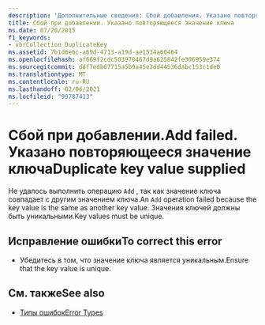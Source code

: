 ```yaml
---
description: 'Дополнительные сведения: Сбой добавления. Указано повторяющееся значение ключа'
title: Сбой при добавлении. Указано повторяющееся значение ключа
ms.date: 07/20/2015
f1_keywords:
- vbrCollection_DuplicateKey
ms.assetid: 7b1d6e6c-a69d-4713-a19d-ae1534a60464
ms.openlocfilehash: af669f2cdc503970467d9a625842fe306959e374
ms.sourcegitcommit: ddf7edb67715a5b9a45e3dd44536dabc153c1de0
ms.translationtype: MT
ms.contentlocale: ru-RU
ms.lasthandoff: 02/06/2021
ms.locfileid: "99787413"
---
```

# <a name="add-failed-duplicate-key-value-supplied"></a><span data-ttu-id="c4a63-105">Сбой при добавлении.</span><span class="sxs-lookup"><span data-stu-id="c4a63-105">Add failed.</span></span> <span data-ttu-id="c4a63-106">Указано повторяющееся значение ключа</span><span class="sxs-lookup"><span data-stu-id="c4a63-106">Duplicate key value supplied</span></span>

<span data-ttu-id="c4a63-107">Не удалось выполнить операцию `Add` , так как значение ключа совпадает с другим значением ключа.</span><span class="sxs-lookup"><span data-stu-id="c4a63-107">An `Add` operation failed because the key value is the same as another key value.</span></span> <span data-ttu-id="c4a63-108">Значения ключей должны быть уникальными.</span><span class="sxs-lookup"><span data-stu-id="c4a63-108">Key values must be unique.</span></span>  
  
## <a name="to-correct-this-error"></a><span data-ttu-id="c4a63-109">Исправление ошибки</span><span class="sxs-lookup"><span data-stu-id="c4a63-109">To correct this error</span></span>  
  
- <span data-ttu-id="c4a63-110">Убедитесь в том, что значение ключа является уникальным.</span><span class="sxs-lookup"><span data-stu-id="c4a63-110">Ensure that the key value is unique.</span></span>  
  
## <a name="see-also"></a><span data-ttu-id="c4a63-111">См. также</span><span class="sxs-lookup"><span data-stu-id="c4a63-111">See also</span></span>

- [<span data-ttu-id="c4a63-112">Типы ошибок</span><span class="sxs-lookup"><span data-stu-id="c4a63-112">Error Types</span></span>](../programming-guide/language-features/error-types.md)

